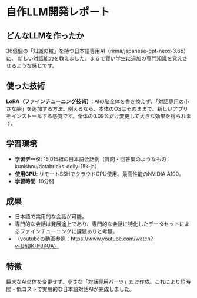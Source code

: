 # 自作LLM開発レポート

## どんなLLMを作ったか
36億個の「知識の粒」を持つ日本語専用AI（rinna/japanese-gpt-neox-3.6b）に、
新しい対話能力を教えました。まるで賢い学生に追加の専門知識を覚えさせるような感じです。

## 使った技術
**LoRA（ファインチューニング技術）**: AIの脳全体を書き換えず、「対話専用の小さな脳」を追加する方法。例えるなら、本体のOSはそのままで、新しいアプリをインストールする感覚です。全体の0.09%だけ変更して大きな効果を得られます。

## 学習環境
- **学習データ**: 15,015組の日本語会話例（質問・回答集のようなもの：kunishou/databricks-dolly-15k-ja）
- **使用GPU**: リモートSSHでクラウドGPU使用。最高性能のNVIDIA A100。
- **学習時間**: 10分弱

## 成果
- 日本語で実用的な会話が可能。
- 専門的な会話は発展途上であり、専門的な会話に特化したデータセットによるファインチューニングに課題ありと考察。
- （youtubeの動画参照：https://www.youtube.com/watch?v=BfiBKHf8KOA）

## 特徴
巨大なAI全体を変更せず、小さな「対話専用パーツ」だけ作成。これにより短時間・低コストで実用的な日本語対話AIが完成しました。

